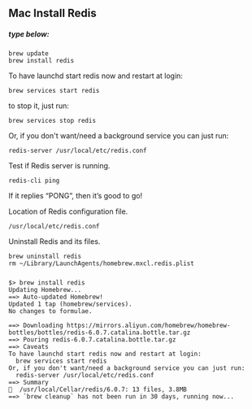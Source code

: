 ## Mac Install Redis

##### type below:

```
brew update
brew install redis
```

To have launchd start redis now and restart at login:
```
brew services start redis
```

to stop it, just run:

```
brew services stop redis
```

Or, if you don't want/need a background service you can just run:

```
redis-server /usr/local/etc/redis.conf
```

Test if Redis server is running.

```
redis-cli ping
```
If it replies “PONG”, then it’s good to go!

Location of Redis configuration file.

```
/usr/local/etc/redis.conf
```

Uninstall Redis and its files.

```
brew uninstall redis
rm ~/Library/LaunchAgents/homebrew.mxcl.redis.plist
```

##### 
```
$> brew install redis
Updating Homebrew...
==> Auto-updated Homebrew!
Updated 1 tap (homebrew/services).
No changes to formulae.

==> Downloading https://mirrors.aliyun.com/homebrew/homebrew-bottles/bottles/redis-6.0.7.catalina.bottle.tar.gz
==> Pouring redis-6.0.7.catalina.bottle.tar.gz
==> Caveats
To have launchd start redis now and restart at login:
  brew services start redis
Or, if you don't want/need a background service you can just run:
  redis-server /usr/local/etc/redis.conf
==> Summary
🍺  /usr/local/Cellar/redis/6.0.7: 13 files, 3.8MB
==> `brew cleanup` has not been run in 30 days, running now...

```
